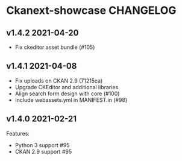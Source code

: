 # Ckanext-showcase CHANGELOG

## v1.4.2 2021-04-20

* Fix ckeditor asset bundle (#105)


## v1.4.1 2021-04-08

* Fix uploads on CKAN 2.9 (71215ca)
* Upgrade CKEditor and additional libraries
* Align search form design with core (#100)
* Include webassets.yml in MANIFEST.in (#98)

## v1.4.0 2021-02-21

Features:

* Python 3 support #95
* CKAN 2.9 support #95
